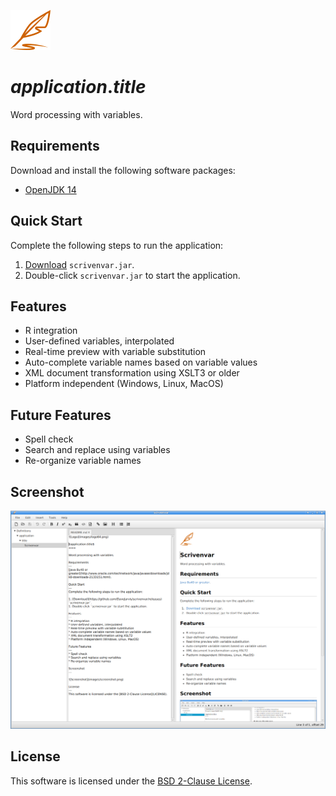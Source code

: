 ![Logo](images/logo64.png)

# $application.title$

Word processing with variables.

## Requirements

Download and install the following software packages:

* [OpenJDK 14](https://openjdk.java.net)

## Quick Start

Complete the following steps to run the application:

1. [Download](https://github.com/DaveJarvis/scrivenvar/releases) `scrivenvar.jar`.
1. Double-click `scrivenvar.jar` to start the application.

## Features

* R integration
* User-defined variables, interpolated
* Real-time preview with variable substitution
* Auto-complete variable names based on variable values
* XML document transformation using XSLT3 or older
* Platform independent (Windows, Linux, MacOS)

## Future Features

* Spell check
* Search and replace using variables
* Re-organize variable names

## Screenshot

![Screenshot](images/screenshot.png)

## License

This software is licensed under the [BSD 2-Clause License](LICENSE.md).

